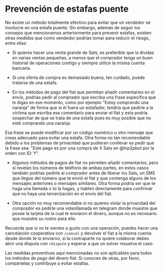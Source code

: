 # Prevención de estafas puente

No existe un método totalmente efectivo para evitar que un vendedor se involucre en una estafa puente. Sin embargo, además de seguir los consejos que mencionamos anteriormente para prevenir estafas, existen otras medidas que como vendedor podrías tomar para reducir el riesgo, entre ellas:

- Si quieres hacer una venta grande de Sats, es preferible que la dividas en varias ventas pequeñas, a menos que el comprador tenga un buen historial de operaciones contigo y siempre utilice la misma cuenta bancaria.

- Si una oferta de compra es demasiado buena, ten cuidado, puede tratarse de una estafa.

- En los métodos de pago del fíat que permitan añadir comentarios en el envío, podrías pedir al comprador que escriba una frase específica que le digas en ese momento, como por ejemplo "Estoy comprando una naranja" de forma que si él fuera un estafador, tendría que pedirle a la víctima que escriba ese comentario para enviar el fíat y esta podría sospechar de que se trata de una estafa pues es muy posible que no esté comprando una naranja.

Esa frase se puede modificar por un código numérico u otro mensaje que creas adecuado para evitar una estafa. Otra forma no tan recomendable debido a los problemas de privacidad que pudieran conllevar es pedir que la frase sea: "Este pago es por una compra de X Sats en @lnp2pbot por la orden con ID: Y".

- Algunos métodos de pagos de fíat no permiten añadir comentarios, pero sí revelan los números de teléfono de ambas partes, en estos casos también podrías pedirle al comprador antes de liberar los Sats, un SMS que llegue del número que te envió el fíat y que contenga alguno de los mensajes anteriores o mensajes similares. Otra forma podría ser que te haga una llamada o tú la hagas, y hablen directamente para confirmar que no haya una tercerización en el envío del fíat.

- Otra opción no muy recomendable si no quieres violar la privacidad del comprador es pedirle una videollamada en telegram donde muestre que posee la tarjeta de la cual te enviaron el dinero, aunque no es necesario que muestre su rostro para ello.

Recuerda que si no te sientes a gusto con una operación, puedes hacer una cancelación cooperativa con `/cancel` y devolver el fíat a la misma cuenta desde donde te lo enviaron, si la contraparte no quiere colaborar debes abrir una disputa con `/dispute` y esperar a que un solver resuelva el caso.

Las medidas preventivas aquí mencionadas no son aplicables para todos los métodos de pago del dinero fíat. Si conoces de otras, por favor, compártelas y contribuye a evitar estafas.
